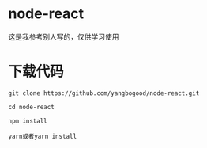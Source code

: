 # node-react
这是我参考别人写的，仅供学习使用
# 下载代码
```
git clone https://github.com/yangbogood/node-react.git

cd node-react

npm install

yarn或者yarn install 
```
